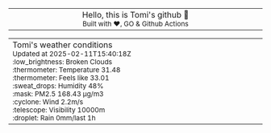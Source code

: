 
<div align="center">
<table>
<tbody>
<td align="center">
<img width="2000" height="0"><br>
Hello, this is Tomi's github 👋<br>
<sup>Built with ❤️, GO & Github Actions</sup><br>
<img width="2000" height="0">
</td>
</tbody>
</table>
</div>
<table>
<tbody>
<td align="left">
<img width="2000" height="0"><br>
Tomi's weather conditions<br>
<sup>Updated at 2025-02-11T15:40:18Z</sup><br>
<sup>:low_brightness: Broken Clouds</sup><br>
<sup>:thermometer: Temperature 31.48 </sup><br>
<sup>:thermometer: Feels like 33.01</sup><br>
<sup>:sweat_drops: Humidity 48%</sup><br>
<sup>:mask: PM2.5 168.43 μg/m3</sup><br>
<sup>:cyclone: Wind 2.2m/s </sup><br>
<sup>:telescope: Visibility 10000m </sup><br>
<sup>:droplet: Rain 0mm/last 1h </sup><br>
<img width="2000" height="0">
</td>
<td align="left">
<img width="2000" height="0"><br>
<br>
<img width="2000" height="0">
</td>
</tbody>
</table>
</div>
    